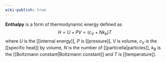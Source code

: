 ```yaml
---
wiki-publish: true
---
```

**Enthalpy** is a form of thermodynamic energy defined as
$$H=U+PV=(c_{V}+Nk_{b})T$$
where $U$ is the [[internal energy]], $P$ is [[pressure]], $V$ is volume, $c_{V}$ is the [[specific heat]] by volume, $N$ is the number of [[particella|particles]], $k_{B}$ is the [[Boltzmann constant|Boltzmann constant]] and $T$ is [[temperature]].